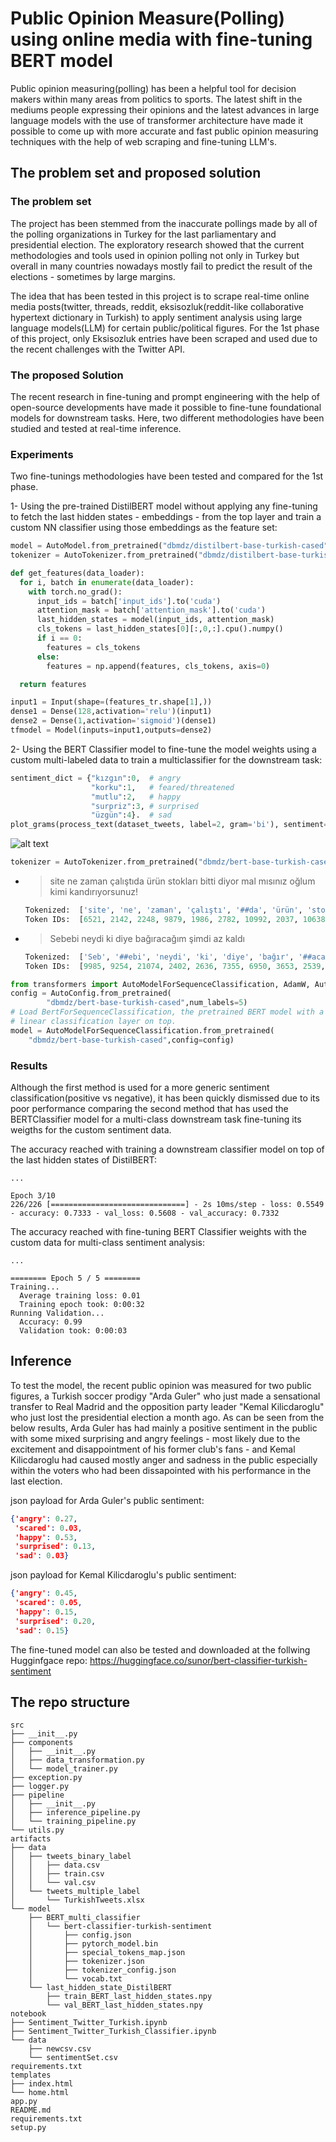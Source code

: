 # Public Opinion Measure(Polling) using online media with fine-tuning BERT model
Public opinion measuring(polling) has been a helpful tool for decision makers within many areas from politics to sports. The latest shift in the mediums people expressing their opinions and the latest advances in large language models with the use of transformer architecture have made it possible to come up with more accurate and fast public opinion measuring techniques with the help of web scraping and fine-tuning LLM's. 

## The problem set and proposed solution
### The problem set 
The project has been stemmed from the inaccurate pollings made by all of the polling organizations in Turkey for the last parliamentary and presidential election. The exploratory research showed that the current methodologies and tools used in opinion polling not only in Turkey but overall in many countries nowadays mostly fail to predict the result of the elections - sometimes by large margins. 

The idea that has been tested in this project is to scrape real-time online media posts(twitter, threads, reddit, eksisozluk(reddit-like collaborative hypertext dictionary in Turkish) to apply sentiment analysis using large language models(LLM) for certain public/political figures. 
For the 1st phase of this project, only Eksisozluk entries have been scraped and used due to the recent challenges with the Twitter API.   

### The proposed Solution
The recent research in fine-tuning and prompt engineering with the help of open-source developments have made it possible to fine-tune foundational models for downstream tasks. Here, two different methodologies have been studied and tested at real-time inference.  

### Experiments 
Two fine-tunings methodologies have been tested and compared for the 1st phase. 

1- Using the pre-trained DistilBERT model without applying any fine-tuning to fetch the last hidden states - embeddings - from the top layer and train a custom NN classifier using those embeddings as the feature set:   

```python
model = AutoModel.from_pretrained("dbmdz/distilbert-base-turkish-cased").to("cuda")
tokenizer = AutoTokenizer.from_pretrained("dbmdz/distilbert-base-turkish-cased")
```
```python
def get_features(data_loader):
  for i, batch in enumerate(data_loader):
    with torch.no_grad():
      input_ids = batch['input_ids'].to('cuda')
      attention_mask = batch['attention_mask'].to('cuda')          
      last_hidden_states = model(input_ids, attention_mask)
      cls_tokens = last_hidden_states[0][:,0,:].cpu().numpy()
      if i == 0:
        features = cls_tokens
      else:
        features = np.append(features, cls_tokens, axis=0)

  return features
```
```python
input1 = Input(shape=(features_tr.shape[1],))
dense1 = Dense(128,activation='relu')(input1)
dense2 = Dense(1,activation='sigmoid')(dense1)
tfmodel = Model(inputs=input1,outputs=dense2)
```

2- Using the BERT Classifier model to fine-tune the model weights using a custom multi-labeled data to train a multiclassifier for the downstream task:

```python
sentiment_dict = {"kızgın":0,  # angry
                  "korku":1,   # feared/threatened
                  "mutlu":2,   # happy
                  "surpriz":3, # surprised
                  "üzgün":4}.  # sad
plot_grams(process_text(dataset_tweets, label=2, gram='bi'), sentiment='mutlu')
```
![alt text](/images/bigrams_mutlu.png)

```python
tokenizer = AutoTokenizer.from_pretrained("dbmdz/bert-base-turkish-cased")
```
- > site ne zaman çalıştıda ürün stokları bitti diyor mal mısınız oğlum kimi kandırıyorsunuz!
    ```python
    Tokenized:  ['site', 'ne', 'zaman', 'çalıştı', '##da', 'ürün', 'stok', '##ları', 'bitti', 'diyor', 'mal', 'mısınız', 'oğlum', 'kimi', 'kandır', '##ıyorsunuz', '!']
    Token IDs:  [6521, 2142, 2248, 9879, 1986, 2782, 10992, 2037, 10638, 4022, 2810, 12760, 9747, 7470, 13413, 16566, 5]
    ```
- > Sebebi neydi ki diye bağıracağım şimdi az kaldı
    ```python
    Tokenized:  ['Seb', '##ebi', 'neydi', 'ki', 'diye', 'bağır', '##acağım', 'şimdi', 'az', 'kaldı']
    Token IDs:  [9985, 9254, 21074, 2402, 2636, 7355, 6950, 3653, 2539, 5234]
    ```

```python
from transformers import AutoModelForSequenceClassification, AdamW, AutoConfig
config = AutoConfig.from_pretrained(
        "dbmdz/bert-base-turkish-cased",num_labels=5)
# Load BertForSequenceClassification, the pretrained BERT model with a single
# linear classification layer on top.
model = AutoModelForSequenceClassification.from_pretrained(
    "dbmdz/bert-base-turkish-cased",config=config)
```

### Results
Although the first method is used for a more generic sentiment classification(positive vs negative), it has been quickly dismissed due to its poor performance comparing the second method that has used the BERTClassifier model for a multi-class downstream task fine-tuning its weigths for the custom sentiment data.


The accuracy reached with training a downstream classifier model on top of the last hidden states of DistilBERT:   
```
...

Epoch 3/10
226/226 [==============================] - 2s 10ms/step - loss: 0.5549 - accuracy: 0.7333 - val_loss: 0.5608 - val_accuracy: 0.7332
```

The accuracy reached with fine-tuning BERT Classifier weights with the custom data for multi-class sentiment analysis:
```
...

======== Epoch 5 / 5 ========
Training...
  Average training loss: 0.01
  Training epoch took: 0:00:32
Running Validation...
  Accuracy: 0.99
  Validation took: 0:00:03
```

## Inference  
To test the model, the recent public opinion was measured for two public figures, a Turkish soccer prodigy "Arda Guler" who just made a sensational transfer to Real Madrid and the opposition party leader "Kemal Kilicdaroglu" who just lost the presidential election a month ago. As can be seen from the below results, Arda Guler has had mainly a positive sentiment in the public with some mixed surprising and angry feelings - most likely due to the excitement and disappointment of his former club's fans - and Kemal Kilicdaroglu had caused mostly anger and sadness in the public especially within the voters who had been dissapointed with his performance in the last election.       


json payload for Arda Guler's public sentiment:
```json
{'angry': 0.27, 
 'scared': 0.03, 
 'happy': 0.53, 
 'surprised': 0.13, 
 'sad': 0.03}
```

json payload for Kemal Kilicdaroglu's public sentiment:
```json
{'angry': 0.45, 
 'scared': 0.05, 
 'happy': 0.15, 
 'surprised': 0.20, 
 'sad': 0.15}
```

The fine-tuned model can also be tested and downloaded at the follwing Hugginfgace repo:
https://huggingface.co/sunor/bert-classifier-turkish-sentiment

## The repo structure
```
src
├── __init__.py
├── components
│   ├── __init__.py
│   ├── data_transformation.py
│   └── model_trainer.py
├── exception.py
├── logger.py
├── pipeline
│   ├── __init__.py
│   ├── inference_pipeline.py
│   └── training_pipeline.py
└── utils.py
artifacts
├── data
│   ├── tweets_binary_label
│   │   ├── data.csv
│   │   ├── train.csv
│   │   └── val.csv
│   └── tweets_multiple_label
│       └── TurkishTweets.xlsx
└── model
    ├── BERT_multi_classifier
    │   └── bert-classifier-turkish-sentiment
    │       ├── config.json
    │       ├── pytorch_model.bin
    │       ├── special_tokens_map.json
    │       ├── tokenizer.json
    │       ├── tokenizer_config.json
    │       └── vocab.txt
    └── last_hidden_state_DistilBERT
        ├── train_BERT_last_hidden_states.npy
        └── val_BERT_last_hidden_states.npy
notebook
├── Sentiment_Twitter_Turkish.ipynb
├── Sentiment_Twitter_Turkish_Classifier.ipynb
└── data
    ├── newcsv.csv
    └── sentimentSet.csv
requirements.txt
templates
├── index.html
└── home.html
app.py
README.md
requirements.txt
setup.py
 ```   

